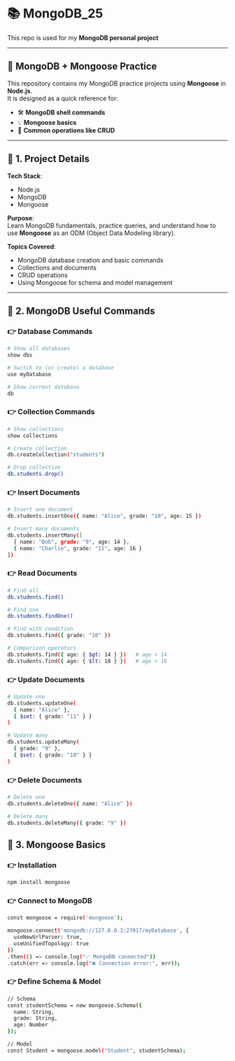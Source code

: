 # 📚 MongoDB_25  
This repo is used for my **MongoDB personal project**  

---

## 🚀 MongoDB + Mongoose Practice  

This repository contains my MongoDB practice projects using **Mongoose** in **Node.js**.  
It is designed as a quick reference for:  

- 🛠️ **MongoDB shell commands**  
- 💡 **Mongoose basics**  
- 🔄 **Common operations like CRUD**  

---

## 📌 1. Project Details  

**Tech Stack**:  
- Node.js  
- MongoDB  
- Mongoose  

**Purpose**:  
Learn MongoDB fundamentals, practice queries, and understand how to use **Mongoose** as an ODM (Object Data Modeling library).  

**Topics Covered**:  
- MongoDB database creation and basic commands  
- Collections and documents  
- CRUD operations  
- Using Mongoose for schema and model management  

---

## 📌 2. MongoDB Useful Commands  

### 👉 Database Commands  

```bash
# Show all databases
show dbs

# Switch to (or create) a database
use myDatabase

# Show current database
db
```

### 👉 Collection Commands

```bash
# Show collections
show collections

# Create collection
db.createCollection("students")

# Drop collection
db.students.drop()
```

### 👉 Insert Documents

```bash
# Insert one document
db.students.insertOne({ name: "Alice", grade: "10", age: 15 })

# Insert many documents
db.students.insertMany([
  { name: "Bob", grade: "9", age: 14 },
  { name: "Charlie", grade: "11", age: 16 }
])
```

### 👉 Read Documents

```bash
# Find all
db.students.find()

# Find one
db.students.findOne()

# Find with condition
db.students.find({ grade: "10" })

# Comparison operators
db.students.find({ age: { $gt: 14 } })   # age > 14
db.students.find({ age: { $lt: 18 } })   # age < 18
```

### 👉 Update Documents

```bash
# Update one
db.students.updateOne(
  { name: "Alice" },
  { $set: { grade: "11" } }
)

# Update many
db.students.updateMany(
  { grade: "9" },
  { $set: { grade: "10" } }
)
```

### 👉 Delete Documents

```bash
# Delete one
db.students.deleteOne({ name: "Alice" })

# Delete many
db.students.deleteMany({ grade: "9" })
```

## 📌 3. Mongoose Basics

### 👉 Installation

```bash
npm install mongoose
```

### 👉 Connect to MongoDB

```bash
const mongoose = require('mongoose');

mongoose.connect('mongodb://127.0.0.1:27017/myDatabase', {
  useNewUrlParser: true,
  useUnifiedTopology: true
})
.then(() => console.log("✅ MongoDB connected"))
.catch(err => console.log("❌ Connection error:", err));
```

### 👉 Define Schema & Model

```bash
// Schema
const studentSchema = new mongoose.Schema({
  name: String,
  grade: String,
  age: Number
});

// Model
const Student = mongoose.model("Student", studentSchema);
```